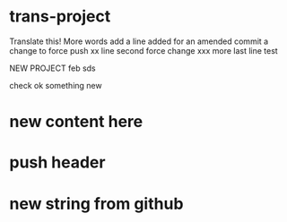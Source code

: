 # trans-project

Translate this!
More words
add a line
added for an amended commit
a change to force push
xx line
second force
change
xxx more
last line
test


NEW PROJECT
feb
sds


check ok 
something new

# new content here
# push header
# new string from github
